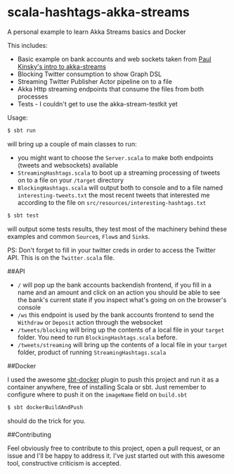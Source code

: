 # scala-hashtags-akka-streams

A personal example to learn Akka Streams basics and Docker

This includes:

- Basic example on bank accounts and web sockets taken from [Paul Kinsky's intro to akka-streams](https://www.youtube.com/watch?v=WlL6ibfPfgg&t=1181s)
- Blocking Twitter consumption to show Graph DSL
- Streaming Twitter Publisher Actor pipeline on to a file
- Akka Http streaming endpoints that consume the files from both processes
- Tests - I couldn't get to use the akka-stream-testkit yet

Usage:

```bash
$ sbt run
```

will bring up a couple of main classes to run:

- you might want to choose the `Server.scala` to make both endpoints (tweets and websockets) available
- `StreamingHashtags.scala` to boot up a streaming processing of tweets on to a file on your `/target` directory
- `BlockingHashtags.scala` will output both to console and to a file named `interesting-tweets.txt` the most recent tweets
that interested me according to the file on `src/resources/interesting-hashtags.txt`

```bash
$ sbt test
```

will output some tests results, they test most of the machinery behind these examples and common `Source`s, `Flow`s and `Sink`s.

PS: Don't forget to fill in your twitter creds in order to access the Twitter API. This is on the `Twitter.scala` file.

##API

- `/` will pop up the bank accounts backendish frontend, if you fill in a name and an amount and click on an action you should be able
to see the bank's current state if you inspect what's going on on the browser's console
- `/ws` this endpoint is used by the bank accounts frontend to send the `Withdraw` or `Deposit` action through the websocket
- `/tweets/blocking` will bring up the contents of a local file in your `target` folder. You need to run `BlockingHashtags.scala` before.
- `/tweets/streaming` will bring up the contents of a local file in your `target` folder, product of running `StreamingHashtags.scala`

##Docker

I used the awesome [sbt-docker](https://github.com/marcuslonnberg/sbt-docker) plugin to push this project and run it as a container
anywhere, free of installing Scala or sbt.
Just remember to configure where to push it on the `imageName` field on `build.sbt`

```bash
$ sbt dockerBuildAndPush
```
should do the trick for you.

##Contributing

Feel obviously free to contribute to this project, open a pull request, or an issue and I'll be happy to address it. I've just
started out with this awesome tool, constructive criticism is accepted.